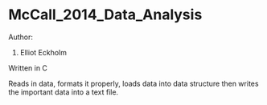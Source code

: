 # McCall_2014_Data_Analysis

Author:

1. Elliot Eckholm

Written in C

Reads in data, formats it properly, loads data into data structure then writes the important data into a text file.
